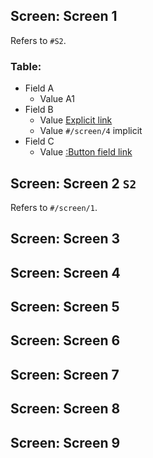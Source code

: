 ## Screen: Screen 1

Refers to `#S2`.

### Table:

- Field A
	- Value A1
- Field B
	- Value [Explicit link](#/screen/3)
	- Value `#/screen/4` implicit
- Field C
	- Value [:Button field link](#/screen/5)

## Screen: Screen 2 `S2`

Refers to `#/screen/1`.

## Screen: Screen 3
## Screen: Screen 4
## Screen: Screen 5
## Screen: Screen 6
## Screen: Screen 7
## Screen: Screen 8
## Screen: Screen 9
